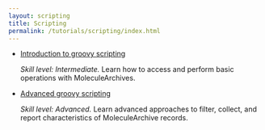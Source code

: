 ```yaml
---
layout: scripting
title: Scripting
permalink: /tutorials/scripting/index.html
---
```


* [Introduction to groovy scripting](introduction-to-groovy-scripting)

  _Skill level: Intermediate._ Learn how to access and perform basic operations with MoleculeArchives.
* [Advanced groovy scripting](advanced-groovy-scripting)

  _Skill level: Advanced._ Learn advanced approaches to filter, collect, and report characteristics of MoleculeArchive records.
